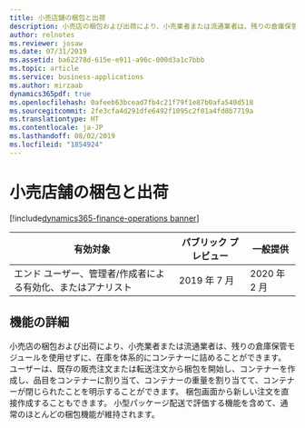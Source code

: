 ```yaml
---
title: 小売店舗の梱包と出荷
description: 小売店の梱包および出荷により、小売業者または流通業者は、残りの倉庫保管モジュールを使用せずに、在庫を体系的にコンテナーに詰めることができます。
author: relnotes
ms.reviewer: josaw
ms.date: 07/31/2019
ms.assetid: ba62278d-615e-e911-a96c-000d3a1c7bbb
ms.topic: article
ms.service: business-applications
ms.author: mirzaab
dynamics365pdf: true
ms.openlocfilehash: 0afeeb63bcead7fb4c21f79f1e87b0afa540d518
ms.sourcegitcommit: 2fe3cfa4d291dfe6492f1095c2f01a4fd8b7719a
ms.translationtype: HT
ms.contentlocale: ja-JP
ms.lasthandoff: 08/02/2019
ms.locfileid: "1854924"
---
```

# <a name="retail-store-pack-and-ship"></a>小売店舗の梱包と出荷
[!include[dynamics365-finance-operations banner](../includes/dynamics365-finance-operations.md)]

| 有効対象    |  パブリック プレビュー | 一般提供 | 
| ---------- | ---------- |---------- |
|エンド ユーザー、管理者/作成者による有効化、またはアナリスト|2019 年 7 月| 2020 年 2 月|






## <a name="feature-details"></a>機能の詳細
<!--feature detail start -->
小売店の梱包および出荷により、小売業者または流通業者は、残りの倉庫保管モジュールを使用せずに、在庫を体系的にコンテナーに詰めることができます。 ユーザーは、既存の販売注文または転送注文から梱包を開始し、コンテナーを作成し、品目をコンテナーに割り当て、コンテナーの重量を割り当てて、コンテナーが閉じられたことを明示することができます。 梱包画面から新しい注文を直接作成することもできます。 小型パッケージ配送で評価する機能を含めて、通常のほとんどの梱包機能が維持されます。
<!--feature detail end -->











